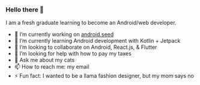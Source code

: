 ### Hello there 👋

I am a fresh graduate learning to become an Android/web developer.

- 🔭 I’m currently working on [android.seed](https://github.com/hanmajid/android.seed)
- 🌱 I’m currently learning Android development with Kotlin + Jetpack
- 👯 I’m looking to collaborate on Android, React.js, & Flutter
- 🤔 I’m looking for help with how to pay my taxes
- 💬 Ask me about my cats
- 📫 How to reach me: my email
- ⚡ Fun fact: I wanted to be a llama fashion designer, but my mom says no
